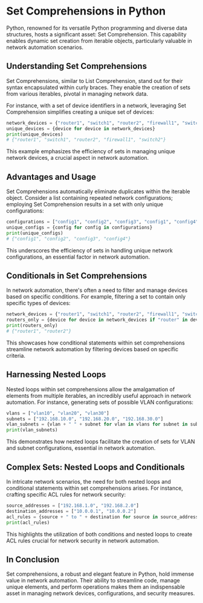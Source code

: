 # Set Comprehensions in Python

Python, renowned for its versatile Python programming and diverse data structures, hosts a significant asset: Set Comprehension. This capability enables dynamic set creation from iterable objects, particularly valuable in network automation scenarios.

## Understanding Set Comprehensions

Set Comprehensions, similar to List Comprehension, stand out for their syntax encapsulated within curly braces. They enable the creation of sets from various iterables, pivotal in managing network data.

For instance, with a set of device identifiers in a network, leveraging Set Comprehension simplifies creating a unique set of devices:

```python
network_devices = {"router1", "switch1", "router2", "firewall1", "switch2", "router1"}
unique_devices = {device for device in network_devices}
print(unique_devices)
# {"router1", "switch1", "router2", "firewall1", "switch2"}
```

This example emphasizes the efficiency of sets in managing unique network devices, a crucial aspect in network automation.

## **Advantages and Usage**

Set Comprehensions automatically eliminate duplicates within the iterable object. Consider a list containing repeated network configurations; employing Set Comprehension results in a set with only unique configurations:

```python
configurations = ["config1", "config2", "config3", "config1", "config4", "config2"]
unique_configs = {config for config in configurations}
print(unique_configs)
# {"config1", "config2", "config3", "config4"}
```

This underscores the efficiency of sets in handling unique network configurations, an essential factor in network automation.

## **Conditionals in Set Comprehensions**

In network automation, there's often a need to filter and manage devices based on specific conditions. For example, filtering a set to contain only specific types of devices:

```python
network_devices = {"router1", "switch1", "router2", "firewall1", "switch2"}
routers_only = {device for device in network_devices if "router" in device}
print(routers_only)
# {"router1", "router2"}
```

This showcases how conditional statements within set comprehensions streamline network automation by filtering devices based on specific criteria.

## **Harnessing Nested Loops**

Nested loops within set comprehensions allow the amalgamation of elements from multiple iterables, an incredibly useful approach in network automation. For instance, generating sets of possible VLAN configurations:

```python
vlans = ["vlan10", "vlan20", "vlan30"]
subnets = ["192.168.10.0", "192.168.20.0", "192.168.30.0"]
vlan_subnets = {vlan + " " + subnet for vlan in vlans for subnet in subnets}
print(vlan_subnets)
```

This demonstrates how nested loops facilitate the creation of sets for VLAN and subnet configurations, essential in network automation.

## **Complex Sets: Nested Loops and Conditionals**

In intricate network scenarios, the need for both nested loops and conditional statements within set comprehensions arises. For instance, crafting specific ACL rules for network security:

```python
source_addresses = ["192.168.1.0", "192.168.2.0"]
destination_addresses = ["10.0.0.1", "10.0.0.2"]
acl_rules = {source + " to " + destination for source in source_addresses for destination in destination_addresses if "192.168" in source}
print(acl_rules)
```

This highlights the utilization of both conditions and nested loops to create ACL rules crucial for network security in network automation.

## **In Conclusion**

Set comprehensions, a robust and elegant feature in Python, hold immense value in network automation. Their ability to streamline code, manage unique elements, and perform operations makes them an indispensable asset in managing network devices, configurations, and security measures.
